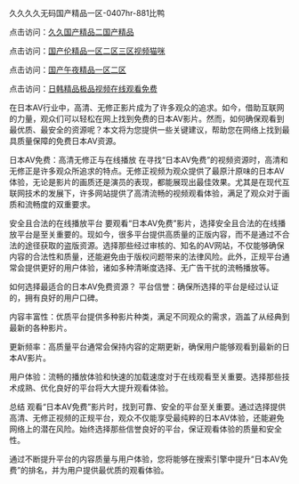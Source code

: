 
久久久久无码国产精品一区-0407hr-881比鸭


点击访问：<a href="https://rtj-3zo.pages.dev/">久久国产精品二国产精品</a>

点击访问：<a href="https://gfd-5xg.pages.dev/">国产伦精品一区二区三区视频猫咪</a>

点击访问：<a href="https://bsdf-5f5.pages.dev/">国产午夜精品一区二区</a>

点击访问：<a href="https://fdhf-454.pages.dev/">日韩精品极品视频在线观看免费</a>


在日本AV行业中，高清、无修正影片成为了许多观众的追求。如今，借助互联网的力量，观众们可以轻松在网上找到免费的日本AV影片。然而，如何确保观看到最优质、最安全的资源呢？本文将为您提供一些关键建议，帮助您在网络上找到最具质量保障的免费日本AV资源。

日本AV免费：高清无修正与在线播放
在寻找“日本AV免费”的视频资源时，高清和无修正是许多观众所追求的特点。无修正视频为观众提供了最原汁原味的日本AV体验，无论是影片的画质还是演员的表现，都能展现出最佳效果。尤其是在现代互联网技术的发展下，许多网站提供了高清流畅的视频观看体验，满足了观众对于画质和流畅度的双重要求。

安全且合法的在线播放平台
要观看“日本AV免费”影片，选择安全且合法的在线播放平台是至关重要的。现如今，很多平台提供高质量的正版内容，而不是通过不合法的途径获取的盗版资源。选择那些经过审核的、知名的AV网站，不仅能够确保内容的合法性和质量，还能避免由于版权问题带来的法律风险。此外，正规平台通常会提供更好的用户体验，诸如多种清晰度选择、无广告干扰的流畅播放等。

如何选择最适合的日本AV免费资源？
平台信誉：确保所选择的平台是经过认证的，拥有良好的用户口碑。

内容丰富性：优质平台提供多种影片种类，满足不同观众的需求，涵盖了从经典到最新的各种影片。

更新频率：高质量平台通常会保持内容的定期更新，确保用户能够观看到最新的日本AV影片。

用户体验：流畅的播放体验和快速的加载速度对于在线观看至关重要。选择那些技术成熟、优化良好的平台将大大提升观看体验。

总结
观看“日本AV免费”影片时，找到可靠、安全的平台至关重要。通过选择提供高清、无修正视频的正规平台，观众不仅能享受最纯粹的日本AV体验，还能避免网络上的潜在风险。始终选择那些信誉良好的平台，保证观看体验的质量和安全性。

通过不断提升平台的内容质量与用户体验，您将能够在搜索引擎中提升“日本AV免费”的排名，并为用户提供最优质的观看体验。

<span style="display:none;">[Canonical link]( https://github.com/vl20250704/587981 ）</span>
